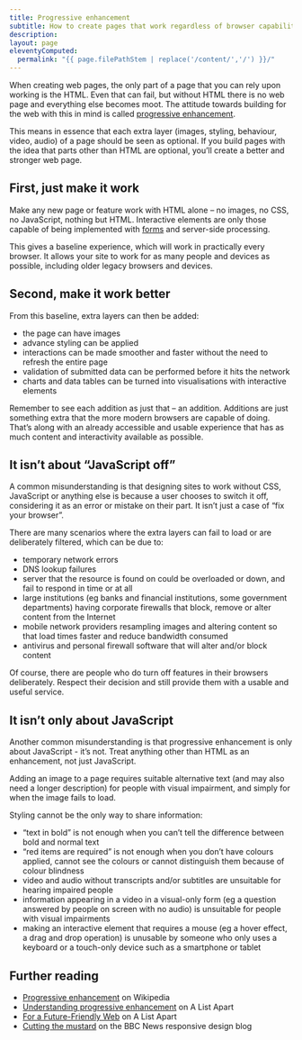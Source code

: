```yaml
---
title: Progressive enhancement
subtitle: How to create pages that work regardless of browser capability
description:
layout: page
eleventyComputed:
  permalink: "{{ page.filePathStem | replace('/content/','/') }}/"
---
```


When creating web pages, the only part of a page that you can rely upon working is the HTML. Even that can fail, but without HTML there is no web page and everything else becomes moot. The attitude towards building for the web with this in mind is called [progressive enhancement](https://en.wikipedia.org/wiki/Progressive_enhancement).

This means in essence that each extra layer (images, styling, behaviour, video, audio) of a page should be seen as optional. If you build pages with the idea that parts other than HTML are optional, you’ll create a better and stronger web page.

## First, just make it work

Make any new page or feature work with HTML alone – no images, no CSS, no JavaScript, nothing but HTML. Interactive elements are only those capable of being implemented with [forms](https://en.wikipedia.org/wiki/Form_\(HTML\)) and server-side processing.

This gives a baseline experience, which will work in practically every browser. It allows your site to work for as many people and devices as possible, including older legacy browsers and devices.

## Second, make it work better

From this baseline, extra layers can then be added:

- the page can have images
- advance styling can be applied
- interactions can be made smoother and faster without the need to refresh the entire page
- validation of submitted data can be performed before it hits the network
- charts and data tables can be turned into visualisations with interactive elements

Remember to see each addition as just that – an addition. Additions are just something extra that the more modern browsers are capable of doing. That’s along with an already accessible and usable experience that has as much content and interactivity available as possible.

## It isn’t about “JavaScript off”

A common misunderstanding is that designing sites to work without CSS, JavaScript or anything else is because a user chooses to switch it off, considering it as an error or mistake on their part. It isn’t just a case of “fix your browser”.

There are many scenarios where the extra layers can fail to load or are deliberately filtered, which can be due to:

- temporary network errors
- DNS lookup failures
- server that the resource is found on could be overloaded or down, and fail to respond in time or at all
- large institutions (eg banks and financial institutions, some government departments) having corporate firewalls that block, remove or alter content from the Internet
- mobile network providers resampling images and altering content so that load times faster and reduce bandwidth consumed
- antivirus and personal firewall software that will alter and/or block content

Of course, there are people who do turn off features in their browsers deliberately. Respect their decision and still provide them with a usable and useful service.

## It isn’t only about JavaScript

Another common misunderstanding is that progressive enhancement is only about JavaScript - it’s not. Treat anything other than HTML as an enhancement, not just JavaScript.

Adding an image to a page requires suitable alternative text (and may also need a longer description) for people with visual impairment, and simply for when the image fails to load.

Styling cannot be the only way to share information:

- “text in bold” is not enough when you can’t tell the difference between bold and normal text
- “red items are required” is not enough when you don’t have colours applied, cannot see the colours or cannot distinguish them because of colour blindness
- video and audio without transcripts and/or subtitles are unsuitable for hearing impaired people
- information appearing in a video in a visual-only form (eg a question answered by people on screen with no audio) is unsuitable for people with visual impairments
- making an interactive element that requires a mouse (eg a hover effect, a drag and drop operation) is unusable by someone who only uses a keyboard or a touch-only device such as a smartphone or tablet

## Further reading

- [Progressive enhancement](https://en.wikipedia.org/wiki/Progressive_enhancement) on Wikipedia
- [Understanding progressive enhancement](http://alistapart.com/article/understandingprogressiveenhancement) on A List Apart
- [For a Future-Friendly Web](http://alistapart.com/article/for-a-future-friendly-web) on A List Apart
- [Cutting the mustard](http://responsivenews.co.uk/post/18948466399/cutting-the-mustard) on the BBC News responsive design blog
